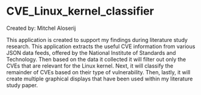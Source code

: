# CVE_Linux_kernel_classifier
Created by: Mitchel Aloserij

This application is created to support my findings during literature study research.
This application extracts the useful CVE information from various JSON data feeds, offered by the National Institute of Standards and Technology. Then based on the data it collected it will filter out only the CVEs that are relevant for the Linux kernel. Next, it will classify the remainder of CVEs based on their type of vulnerability. 
Then, lastly, it will create multiple graphical displays that have been used within my literature study paper.